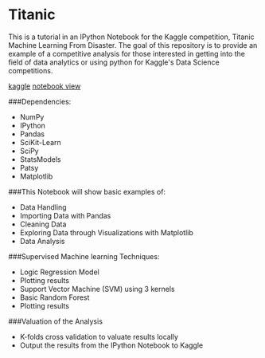 # Titanic
This is a tutorial in an IPython Notebook for the Kaggle competition, Titanic Machine Learning From Disaster. The goal of this repository is to provide an example of a competitive analysis for those interested in getting into the field of data analytics or using python for Kaggle's Data Science competitions.

[kaggle](https://www.kaggle.com/c/titanic)
[notebook view](http://nbviewer.jupyter.org/github/xchaoo/titanic/blob/master/kaggle-titanic.ipynb)

###Dependencies:

* NumPy
* IPython
* Pandas
* SciKit-Learn
* SciPy
* StatsModels
* Patsy
* Matplotlib

###This Notebook will show basic examples of:

* Data Handling
* Importing Data with Pandas
* Cleaning Data
* Exploring Data through Visualizations with Matplotlib
* Data Analysis

###Supervised Machine learning Techniques:

* Logic Regression Model
* Plotting results
* Support Vector Machine (SVM) using 3 kernels
* Basic Random Forest
* Plotting results

###Valuation of the Analysis

* K-folds cross validation to valuate results locally
* Output the results from the IPython Notebook to Kaggle
